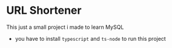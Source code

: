 # URL Shortener

This just a small project i made to learn MySQL

- you have to install `typescript` and `ts-node` to run this project
